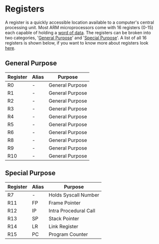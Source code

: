 # Registers

A register is a quickly accessible location available to a computer's central processing unit. Most ARM microprocessors come with 16 registers (0-15) each capable of holding a [word of data](https://en.wikipedia.org/wiki/Word_(computer_architecture)). The registers can be broken into two categories, '[General Purpose](https://github.com/jgphilpott/asmtut/tree/master/registers#general-purpose)' and '[Special Purpose](https://github.com/jgphilpott/asmtut/tree/master/registers#special-purpose)'. A list of all 16 registers is shown below, if you want to know more about registers look [here](https://azeria-labs.com/arm-data-types-and-registers-part-2/).

## General Purpose

Register | Alias | Purpose
--- | --- | ---
R0 | - | General Purpose
R1 | - | General Purpose
R2 | - | General Purpose
R3 | - | General Purpose
R4 | - | General Purpose
R5 | - | General Purpose
R6 | - | General Purpose
R8 | - | General Purpose
R9 | - | General Purpose
R10 | - | General Purpose

## Special Purpose

Register | Alias | Purpose
--- | --- | ---
R7 | - | Holds Syscall Number
R11 | FP | Frame Pointer
R12 | IP | Intra Procedural Call
R13 | SP | Stack Pointer
R14 | LR | Link Register
R15 | PC | Program Counter
